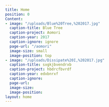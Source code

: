 ```yaml
---
title: Home
position: 0
Content:
- image: "/uploads/Blue%20Tree,%202017.jpg"
  caption-title: Blue Tree
  caption-project: Aomori
  caption-year: 2017
  caption-ignore: ignore
  page-url: "/aomori"
  image-size: small
  image-position: top
- image: "/uploads/Dissipate%20I,%202017.jpg"
  caption-title: sxgkjbvendrxb
  caption-project: hbdrcfbvrdf
  caption-year: edxbnrxf
  caption-ignore: 
  page-url: 
  image-size: 
  image-position: 
layout: home
---
```


